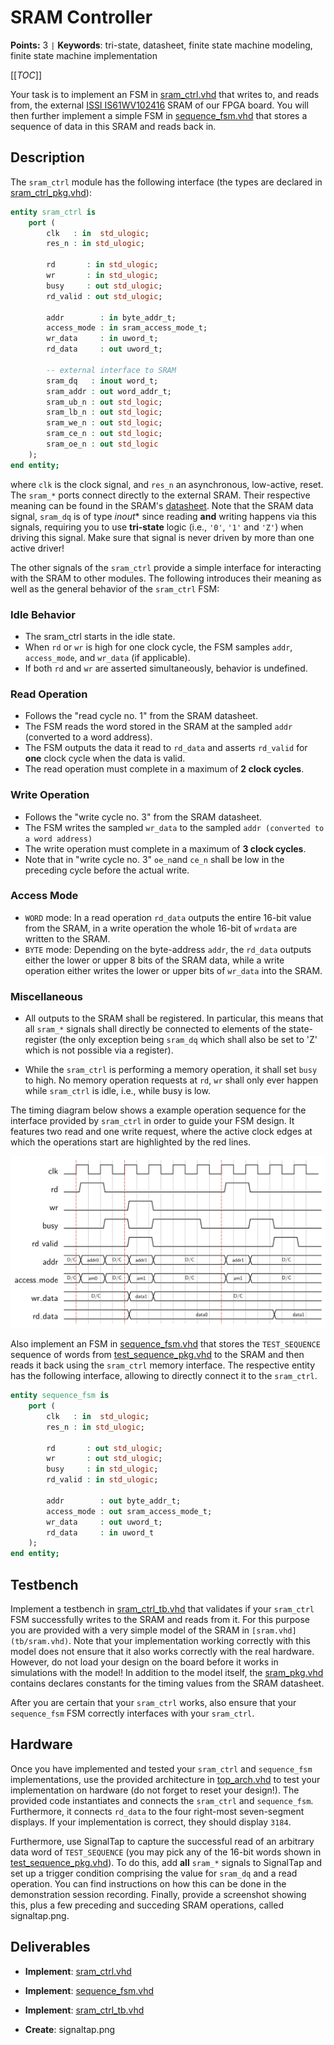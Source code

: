 
# SRAM Controller

**Points:** 3 `|` **Keywords**: tri-state, datasheet, finite state machine modeling, finite state machine implementation

[[_TOC_]]

Your task is to implement an FSM in [sram_ctrl.vhd](src/sram_ctrl.vhd) that writes to, and reads from, the external [ISSI IS61WV102416](https://www.issi.com/WW/pdf/61WV102416ALL.pdf) SRAM of our FPGA board.
You will then further implement a simple FSM in [sequence_fsm.vhd](src/sequence_fsm.vhd) that stores a sequence of data in this SRAM and reads back in.



## Description

The `sram_ctrl` module has the following interface (the types are declared in [sram_ctrl_pkg.vhd](src/sram_ctrl_pkg.vhd)):


```vhdl
entity sram_ctrl is
	port (
		clk   : in  std_ulogic;
		res_n : in std_ulogic;

		rd       : in std_ulogic;
		wr       : in std_ulogic;
		busy     : out std_ulogic;
		rd_valid : out std_ulogic;

		addr        : in byte_addr_t;
		access_mode : in sram_access_mode_t;
		wr_data     : in uword_t;
		rd_data     : out uword_t;

		-- external interface to SRAM
		sram_dq   : inout word_t;
		sram_addr : out word_addr_t;
		sram_ub_n : out std_logic;
		sram_lb_n : out std_logic;
		sram_we_n : out std_logic;
		sram_ce_n : out std_logic;
		sram_oe_n : out std_logic
	);
end entity;
```


where `clk` is the clock signal, and `res_n` an asynchronous, low-active, reset.
The `sram_*` ports connect directly to the external SRAM.
Their respective meaning can be found in the SRAM's [datasheet](https://www.issi.com/WW/pdf/61WV102416ALL.pdf).
Note that the SRAM data signal, `sram_dq` is of type *inout** since reading **and** writing happens via this signals, requiring you to use **tri-state** logic (i.e., `'0'`, `'1'` and `'Z'`) when driving this signal.
Make sure that signal is never driven by more than one active driver!


The other signals of the `sram_ctrl` provide a simple interface for interacting with the SRAM to other modules.
The following introduces their meaning as well as the general behavior of the `sram_ctrl` FSM:

### Idle Behavior
- The sram_ctrl starts in the idle state.
- When `rd` or `wr` is high for one clock cycle, the FSM samples `addr`, `access_mode`, and `wr_data` (if applicable).
- If both `rd` and `wr` are asserted simultaneously, behavior is undefined.

### Read Operation
- Follows the "read cycle no. 1" from the SRAM datasheet.
- The FSM reads the word stored in the SRAM at the sampled `addr` (converted to a word address).
- The FSM outputs the data it read to `rd_data` and asserts `rd_valid` for **one** clock cycle when the data is valid.
- The read operation must complete in a maximum of **2 clock cycles**.

### Write Operation
- Follows the "write cycle no. 3" from the SRAM datasheet.
- The FSM writes the sampled `wr_data` to the sampled `addr (converted to a word address)`
- The write operation must complete in a maximum of **3 clock cycles**.
- Note that in "write cycle no. 3" `oe_n`and `ce_n` shall be low in the preceding cycle before the actual write.

### Access Mode
- `WORD` mode: In a read operation `rd_data` outputs the entire 16-bit value from the SRAM, in a write operation the whole 16-bit of `wrdata` are written to the SRAM.
- `BYTE` mode: Depending on the byte-address `addr`, the `rd_data` outputs either the lower or upper 8 bits of the SRAM data, while a write operation either writes the lower or upper bits of `wr_data` into the SRAM.

### Miscellaneous

- All outputs to the SRAM shall be registered.
  In particular, this means that all `sram_*` signals shall directly be connected to elements of the state-register (the only exception being `sram_dq` which shall also be set to 'Z' which is not possible via a register).

- While the `sram_ctrl` is performing a memory operation, it shall set `busy` to high.
  No memory operation requests at `rd`, `wr` shall only ever happen while `sram_ctrl` is idle, i.e., while busy is low.

The timing diagram below shows a example operation sequence for the interface provided by `sram_ctrl` in order to guide your FSM design.
It features two read and one write request, where the active clock edges at which the operations start are highlighted by the red lines.


![Example Timing Diagram](.mdata/example_timing.svg)

Also implement an FSM in [sequence_fsm.vhd](src/sequence_fsm.vhd) that stores the `TEST_SEQUENCE` sequence of words from [test_sequence_pkg.vhd](src/test_sequence_pkg.vhd) to the SRAM and then reads it back using the `sram_ctrl` memory interface.
The respective entity has the following interface, allowing to directly connect it to the `sram_ctrl`.



```vhdl
entity sequence_fsm is
	port (
		clk   : in  std_ulogic;
		res_n : in std_ulogic;

		rd       : out std_ulogic;
		wr       : out std_ulogic;
		busy     : in std_ulogic;
		rd_valid : in std_ulogic;

		addr        : out byte_addr_t;
		access_mode : out sram_access_mode_t;
		wr_data     : out uword_t;
		rd_data     : in uword_t
	);
end entity;
```




## Testbench

Implement a testbench in [sram_ctrl_tb.vhd](tb/sram_ctrl_tb.vhd) that validates if your `sram_ctrl` FSM successfully writes to the SRAM and reads from it.
For this purpose you are provided with a very simple model of the SRAM in `[sram.vhd](tb/sram.vhd)`.
Note that your implementation working correctly with this model does not ensure that it also works correctly with the real hardware.
However, do not load your design on the board before it works in simulations with the model!
In addition to the model itself, the [sram_pkg.vhd](tb/sram_pkg.vhd) contains declares constants for the timing values from the SRAM datasheet.


After you are certain that your `sram_ctrl` works, also ensure that your `sequence_fsm` FSM correctly interfaces with your `sram_ctrl`.




## Hardware

Once you have implemented and tested your `sram_ctrl` and `sequence_fsm` implementations, use the provided architecture in [top_arch.vhd](top_arch.vhd) to test your implementation on hardware (do not forget to reset your design!).
The provided code instantiates and connects the `sram_ctrl` and `sequence_fsm`.
Furthermore, it connects `rd_data` to the four right-most seven-segment displays.
If your implementation is correct, they should display `3184`.

Furthermore, use SignalTap to capture the successful read of an arbitrary data word of `TEST_SEQUENCE` (you may pick any of the 16-bit words shown in [test_sequence_pkg.vhd](src/test_sequence_pkg.vhd)).
To do this, add **all** `sram_*` signals to SignalTap and set up a trigger condition comprising the value for `sram_dq` and a read operation.
You can find instructions on how this can be done in the demonstration session recording.
Finally, provide a screenshot showing this, plus a few preceding and succeding SRAM operations, called signaltap.png.



## Deliverables

- **Implement**: [sram_ctrl.vhd](src/sram_ctrl.vhd)

- **Implement**: [sequence_fsm.vhd](src/sequence_fsm.vhd)

- **Implement**: [sram_ctrl_tb.vhd](tb/sram_ctrl_tb.vhd)

- **Create**: signaltap.png
